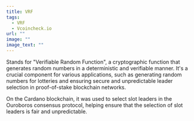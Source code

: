 ```yaml
---
title: VRF
tags:
  - VRF
  - Vcoincheck.io
url: ""
image: ""
image_text: ""
---
```


Stands for "Verifiable Random Function", a cryptographic function that generates random numbers in a deterministic and verifiable manner. It's a crucial component for various applications, such as generating random numbers for lotteries and ensuring secure and unpredictable leader selection in proof-of-stake blockchain networks.

On the Cardano blockchain, it was used to select slot leaders in the Ouroboros consensus protocol, helping ensure that the selection of slot leaders is fair and unpredictable.
